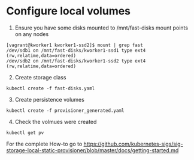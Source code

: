 # Configure local volumes
1. Ensure you have some disks mounted to /mnt/fast-disks mount points on any nodes
```
[vagrant@kworker1 kworker1-ssd2]$ mount | grep fast
/dev/sdb1 on /mnt/fast-disks/kworker1-ssd1 type ext4 (rw,relatime,data=ordered)
/dev/sdb2 on /mnt/fast-disks/kworker1-ssd2 type ext4 (rw,relatime,data=ordered)
```

2. Create storage class
```
kubectl create -f fast-disks.yaml
```

3. Create persistence volumes
```
kubectl create -f provisioner_generated.yaml
```

4. Check the volmues were created
```
kubectl get pv
```

For the complete How-to go to https://github.com/kubernetes-sigs/sig-storage-local-static-provisioner/blob/master/docs/getting-started.md
